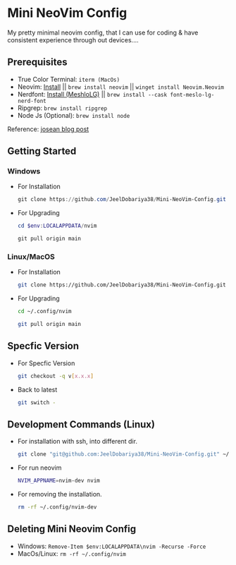 # Mini NeoVim Config

My pretty minimal neovim config, that I can use for coding & have consistent experience through out devices....

## Prerequisites

- True Color Terminal: `iterm (MacOs)`
- Neovim:  [Install](https://github.com/neovim/neovim/blob/master/INSTALL.md) || `brew install neovim` || `winget install Neovim.Neovim`
- Nerdfont: [Install (MeshloLG)](https://www.nerdfonts.com/font-downloads) || `brew install --cask font-meslo-lg-nerd-font`
- Ripgrep: `brew install ripgrep`
- Node Js (Optional): `brew install node`

Reference: [josean blog post](https://www.josean.com/posts/how-to-setup-neovim-2024)

## Getting Started

### Windows

- For Installation

    ```powershell
    git clone https://github.com/JeelDobariya38/Mini-NeoVim-Config.git $env:LOCALAPPDATA/nvim
    ```

- For Upgrading
    
    ```powershell
    cd $env:LOCALAPPDATA/nvim
    ```

    ```powershell
    git pull origin main
    ```

### Linux/MacOS

- For Installation

    ```bash
    git clone https://github.com/JeelDobariya38/Mini-NeoVim-Config.git ~/.config/nvim
    ```

- For Upgrading
    
    ```bash
    cd ~/.config/nvim
    ```

    ```bash
    git pull origin main
    ```

## Specfic Version

- For Specfic Version

    ```bash
    git checkout -q v[x.x.x]
    ```

- Back to latest

    ```bash
    git switch -
    ```

## Development Commands (Linux)

- For installation with ssh, into different dir.
    
    ```bash
    git clone "git@github.com:JeelDobariya38/Mini-NeoVim-Config.git" ~/.config/nvim-dev
    ```

- For run neovim
   
    ```bash
    NVIM_APPNAME=nvim-dev nvim
    ```

- For removing the installation.
    
    ```bash
    rm -rf ~/.config/nvim-dev
    ```

## Deleting Mini Neovim Config

- Windows: `Remove-Item $env:LOCALAPPDATA\nvim -Recurse -Force`
- MacOs/Linux: `rm -rf ~/.config/nvim`

